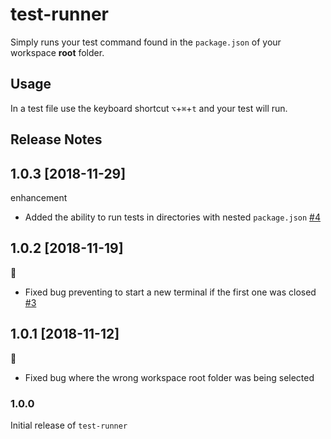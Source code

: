 # test-runner

Simply runs your test command found in the `package.json` of your workspace **root** folder.

## Usage

In a test file use the keyboard shortcut `⌥`+`⌘`+`t` and your test will run.

## Release Notes

## 1.0.3 [2018-11-29]

enhancement

- Added the ability to run tests in directories with nested `package.json` [#4](https://github.com/EricTurf/vscode-test-runner/pull/4)

## 1.0.2 [2018-11-19]

:bug:

- Fixed bug preventing to start a new terminal if the first one was closed [#3](https://github.com/EricTurf/vscode-test-runner/pull/3)

## 1.0.1 [2018-11-12]

:bug:

- Fixed bug where the wrong workspace root folder was being selected

### 1.0.0

Initial release of `test-runner`
